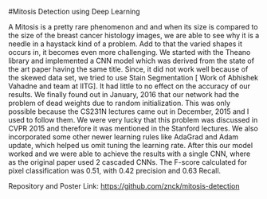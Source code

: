 #Mitosis Detection using Deep Learning

 A Mitosis is a pretty rare phenomenon and and when its size is compared to the size of the breast cancer histology images,  we are able to see why it is a needle in a haystack kind of a problem.  Add to that the varied shapes it occurs in, it becomes even more challenging. We started with the Theano library and implemented a CNN model which was derived from the state of the art paper having the same title. Since, it did not work well because of the skewed data set, we tried to use Stain Segmentation [ Work of Abhishek Vahadne and team at IITG]. It had little to no effect on the accuracy of our results. We finally found out in January, 2016 that our network had the problem of dead weights due to random initialization. This was only possible because the CS231N lectures came out in December, 2015 and I used to follow them. We were very lucky that this problem was discussed in CVPR 2015 and therefore it was mentioned in the Stanford lectures. We also incorporated some other newer learning rules like AdaGrad and Adam update, which helped us omit tuning the learning rate. After this our model worked and we were able to achieve the results with a single CNN, where as the original paper used 2 cascaded CNNs. The F-score calculated for pixel classification was 0.51, with 0.42 precision and 0.63 Recall.

 Repository and Poster Link: https://github.com/znck/mitosis-detection